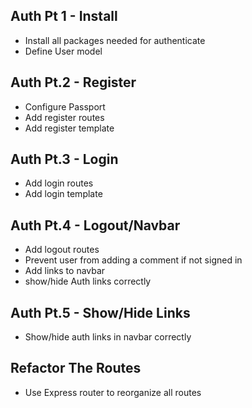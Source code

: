 ## Auth Pt 1 - Install
* Install all packages needed for authenticate
* Define User model

## Auth Pt.2 - Register
* Configure Passport
* Add register routes
* Add register template

## Auth Pt.3 - Login
* Add login routes
* Add login template

## Auth Pt.4 - Logout/Navbar
* Add logout routes
* Prevent user from adding a comment if not signed in
* Add links to navbar
* show/hide Auth links correctly

## Auth Pt.5 - Show/Hide Links
* Show/hide auth links in navbar correctly

## Refactor The Routes
* Use Express router to reorganize all routes
